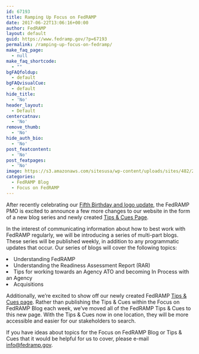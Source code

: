 ```yaml
---
id: 67193
title: Ramping Up Focus on FedRAMP
date: 2017-06-22T13:06:16+00:00
author: FedRAMP
layout: default
guid: https://www.fedramp.gov/?p=67193
permalink: /ramping-up-focus-on-fedramp/
make_faq_page:
  - null
make_faq_shortcode:
  - ""
bgFAQfoldup:
  - default
bgFAQvisualCue:
  - default
hide_title:
  - 'No'
header_layout:
  - Default
centercatnav:
  - 'No'
remove_thumb:
  - 'No'
hide_auth_bio:
  - 'No'
post_featcontent:
  - 'No'
post_featpages:
  - 'No'
image: https://s3.amazonaws.com/sitesusa/wp-content/uploads/sites/482/2017/06/Screen-Shot-2017-06-22-at-3.51.46-PM.png
categories:
  - FedRAMP Blog
  - Focus on FedRAMP
---
```

After recently celebrating our [Fifth Birthday and logo update](https://www.fedramp.gov/67092-2/), the FedRAMP PMO is excited to announce a few more changes to our website in the form of a new blog series and newly created <a href="https://www.fedramp.gov/?p=66820">Tips & Cues Page</a>. 

In the interest of communicating information about how to best work with FedRAMP regularly, we will be introducing a series of multi-part blogs. These series will be published weekly, in addition to any programmatic updates that occur. Our series of blogs will cover the following topics: 

<li style="font-weight: 400">
  Understanding FedRAMP
</li>
<li style="font-weight: 400">
  Understanding the Readiness Assessment Report (RAR)
</li>
<li style="font-weight: 400">
  Tips for working towards an Agency ATO and becoming In Process with an Agency
</li>
<li style="font-weight: 400">
  Acquisitions
</li>

Additionally, we’re excited to show off our newly created FedRAMP [Tips & Cues page](https://www.fedramp.gov/resources/fedramp-tips-cues/). Rather than publishing the Tips & Cues within the Focus on FedRAMP Blog each week, we’ve moved all of the FedRAMP Tips & Cues to this new page. With the Tips & Cues now in one location, they will be more accessible and easier for our stakeholders to search.

If you have ideas about topics for the Focus on FedRAMP Blog or Tips & Cues that it would be helpful for us to cover, please e-mail [info@fedramp.gov](mailto:info@fedramp.gov). 